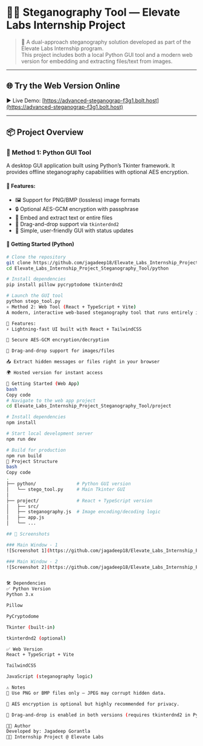 # 🕵️‍♂️ Steganography Tool — Elevate Labs Internship Project

> 🔐 A dual-approach steganography solution developed as part of the Elevate Labs Internship program.  
> This project includes both a local Python GUI tool and a modern web version for embedding and extracting files/text from images.

---

## 🌐 Try the Web Version Online

▶️ Live Demo: [https://advanced-steganograp-f3g1.bolt.host](https://advanced-steganograp-f3g1.bolt.host)

---

## 📦 Project Overview

### 🧩 Method 1: Python GUI Tool

A desktop GUI application built using Python’s Tkinter framework. It provides offline steganography capabilities with optional AES encryption.

#### 🔧 Features:
- 🖼️ Support for PNG/BMP (lossless) image formats  
- 🔒 Optional AES-GCM encryption with passphrase  
- 📄 Embed and extract text or entire files  
- 💬 Drag-and-drop support via `tkinterdnd2`  
- 🎨 Simple, user-friendly GUI with status updates  

#### 🚀 Getting Started (Python)

```bash
# Clone the repository
git clone https://github.com/jagadeep18/Elevate_Labs_Internship_Project_Steganography_Tool.git
cd Elevate_Labs_Internship_Project_Steganography_Tool/python

# Install dependencies
pip install pillow pycryptodome tkinterdnd2

# Launch the GUI tool
python stego_tool.py
⚛️ Method 2: Web Tool (React + TypeScript + Vite)
A modern, interactive web-based steganography tool that runs entirely in the browser with no backend dependency.

🔧 Features:
⚡ Lightning-fast UI built with React + TailwindCSS

🔐 Secure AES-GCM encryption/decryption

📂 Drag-and-drop support for images/files

📤 Extract hidden messages or files right in your browser

🌍 Hosted version for instant access

🚀 Getting Started (Web App)
bash
Copy code
# Navigate to the web app project
cd Elevate_Labs_Internship_Project_Steganography_Tool/project

# Install dependencies
npm install

# Start local development server
npm run dev

# Build for production
npm run build
📁 Project Structure
bash
Copy code
.
├── python/               # Python GUI version
│   └── stego_tool.py     # Main Tkinter GUI
│
├── project/              # React + TypeScript version
│   ├── src/
│   ├── steganography.js  # Image encoding/decoding logic
│   ├── app.js
│   └── ...

## 📸 Screenshots

### Main Window - 1
![Screenshot 1](https://github.com/jagadeep18/Elevate_Labs_Internship_Project_Steganography_Tool/blob/main/Screenshot_1.png?raw=true)

### Main Window - 2
![Screenshot 2](https://github.com/jagadeep18/Elevate_Labs_Internship_Project_Steganography_Tool/blob/main/Screenshot_2.png?raw=true)


🛠 Dependencies
✅ Python Version
Python 3.x

Pillow

PyCryptodome

Tkinter (built-in)

tkinterdnd2 (optional)

✅ Web Version
React + TypeScript + Vite

TailwindCSS

JavaScript (steganography logic)

⚠️ Notes
📌 Use PNG or BMP files only — JPEG may corrupt hidden data.

🔐 AES encryption is optional but highly recommended for privacy.

📂 Drag-and-drop is enabled in both versions (requires tkinterdnd2 in Python).

👨‍💻 Author
Developed by: Jagadeep Gorantla
🧑‍💻 Internship Project @ Elevate Labs
